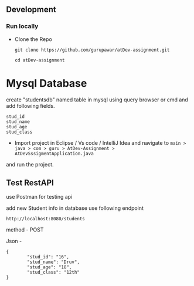 ## Development

### Run locally

- Clone the Repo

  ```
  git clone https://github.com/gurupawar/atDev-assignment.git

  cd atDev-assignment
  ```

# Mysql Database

create "studentsdb" named table in mysql using query browser or cmd and add following fields.

```
stud_id
stud_name
stud_age
stud_class
```

- Import project in Eclipse / Vs code / IntelliJ Idea and navigate to `main > java > com > guru > AtDev-Assignment > AtDevSssigmentApplication.java`

and run the project.

## Test RestAPI

use Postman for testing api

add new Student info in database use following endpoint

```
http://localhost:8080/students

```

method - POST

Json -

```
{
        "stud_id": "16",
        "stud_name": "Druv",
        "stud_age": "18",
        "stud_class": "12th"
}

```
